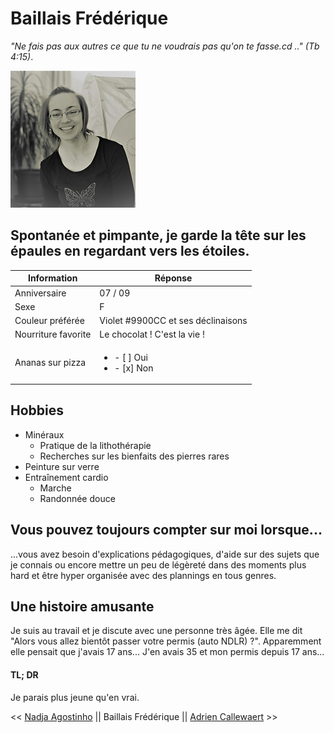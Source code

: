 # Baillais Frédérique
_"Ne fais pas aux autres ce que tu ne voudrais pas qu'on te fasse.cd .." (Tb 4:15)_.

![Photo de profil](/assets/profil.jpg)

## Spontanée et pimpante, je garde la tête sur les épaules en regardant vers les étoiles.

| Information         | Réponse                            |
| ------------------  | ---------------------------------- |
| Anniversaire        | 07 / 09                            |
| Sexe                | F                                  |
| Couleur préférée    | Violet #9900CC et ses déclinaisons |
| Nourriture favorite | Le chocolat ! C'est la vie !       |
| Ananas sur pizza    | <ul><li>- [ ] Oui </li><li>- [x] Non </li></ul>  |

## Hobbies
* Minéraux
  * Pratique de la lithothérapie
  * Recherches sur les bienfaits des pierres rares
* Peinture sur verre
* Entraînement cardio
  * Marche
  * Randonnée douce

## Vous pouvez toujours compter sur moi lorsque...
...vous avez besoin d'explications pédagogiques, d'aide sur des sujets que je connais ou encore mettre un peu de légèreté dans des moments plus hard et être hyper organisée avec des plannings en tous genres.

## Une histoire amusante
Je suis au travail et je discute avec une personne très âgée. Elle me dit "Alors vous allez bientôt passer votre permis (auto NDLR) ?". Apparemment elle pensait que j'avais 17 ans... J'en avais 35 et mon permis depuis 17 ans...

#### TL; DR
Je parais plus jeune qu'en vrai.

<< [Nadja Agostinho](https://github.com/Nadja-BeCode/challenge-markdown/blob/AGOSTINHO.md/AGOSTINHO.md) || Baillais Frédérique || [Adrien Callewaert](https://adriencallewaert.github.io/challenge-markdown/) >>
